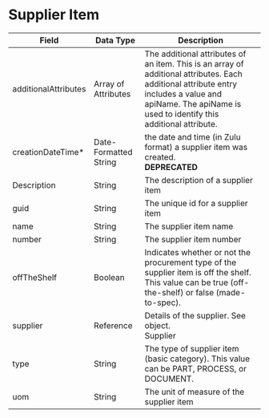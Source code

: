 # Supplier Item

| Field<br> | Data Type<br> | Description<br> |
|  --- |  --- |  --- | 
| additionalAttributes<br> | Array of Attributes<br> | The additional attributes of an item. This is an array of additional attributes. Each additional attribute entry includes a value and apiName. The apiName is used to identify this additional attribute.<br> |
| creationDateTime\*<br> | Date-Formatted String<br> | the date and time \(in Zulu format\) a supplier item was created.<br>**DEPRECATED** |
| Description<br> | String<br> | The description of a supplier item<br> |
| guid<br> | String<br> | The unique id for a supplier item<br> |
| name<br> | String<br> | The supplier item name<br> |
| number<br> | String<br> | The supplier item number<br> |
| offTheShelf<br> | Boolean<br> | Indicates whether or not the procurement type of the supplier item is off the shelf. This value can be true \(off-the-shelf\) or false \(made-to-spec\).<br> |
| supplier<br> | Reference<br> | Details of the supplier. See object.<br>Supplier<br> |
| type<br> | String<br> | The type of supplier item \(basic category\). This value can be PART, PROCESS, or DOCUMENT.<br> |
| uom<br> | String<br> | The unit of measure of the supplier item<br> |

